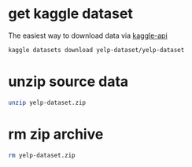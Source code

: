 

# get kaggle dataset 
The easiest way to download data via [kaggle-api](https://github.com/Kaggle/kaggle-api)
```bash
kaggle datasets download yelp-dataset/yelp-dataset
```

# unzip source data 

```bash
unzip yelp-dataset.zip 
```

# rm zip archive 
```bash 
rm yelp-dataset.zip
```